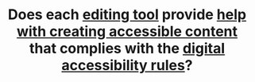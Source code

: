 ---
title: Does each [editing tool](#editing-tool) provide [help with creating accessible content](https://accessibilite-public-lu.netlify.app/en/raweb1/glossaire#help-with-creating-accessible-content) that complies with the [digital accessibility rules](#digital-accessibility-rules)?
---